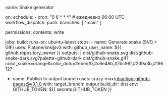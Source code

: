 name: Snake generator

on:
  schedule:
    - cron: "0 6 * * *"   # ежедневно 06:00 UTC
  workflow_dispatch:
  push:
    branches: [ "main" ]

permissions:
  contents: write

jobs:
  build:
    runs-on: ubuntu-latest
    steps:
      - name: Generate snake (SVG + GIF)
        uses: Platane/snk@v3
        with:
          github_user_name: ${{ github.repository_owner }}
          outputs: |
            dist/github-snake.svg
            dist/github-snake-dark.svg?palette=github-dark
            dist/github-snake.gif?color_snake=orange&color_dots=#ebedf0,#c6e48b,#7bc96f,#239a3b,#196127

  - name: Publish to output branch
        uses: crazy-max/ghaction-github-pages@v3.1.0
        with:
          target_branch: output
          build_dir: dist
        env:
          GITHUB_TOKEN: ${{ secrets.GITHUB_TOKEN }}
